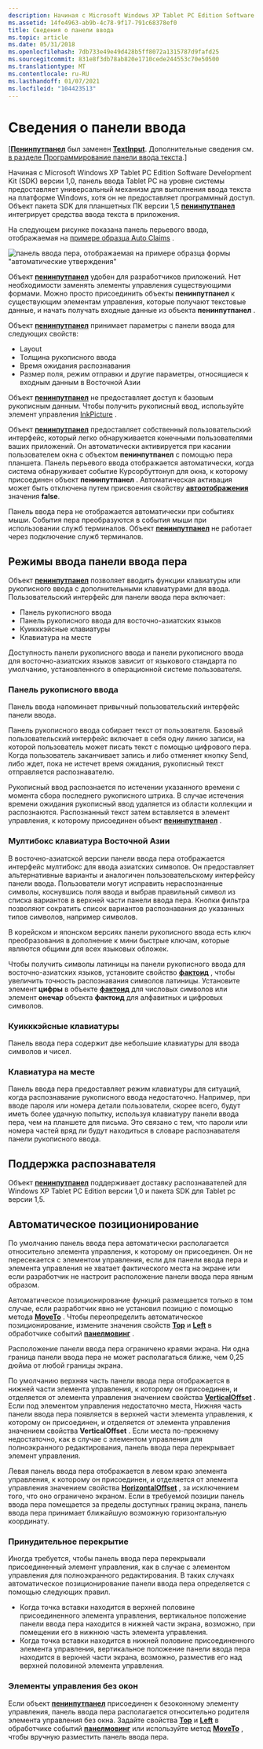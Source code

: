 ```yaml
---
description: Начиная с Microsoft Windows XP Tablet PC Edition Software Development Kit (SDK) версии 1,0, панель ввода Tablet PC на уровне системы предоставляет универсальный механизм для выполнения ввода текста на платформе Windows, хотя он не предоставляет программный доступ. Объект пакета SDK для планшетных ПК версии 1,5 Пенинпутпанел интегрирует средства ввода текста в приложения.
ms.assetid: 14fe4963-ab9b-4c78-9f17-791c68378ef0
title: Сведения о панели ввода
ms.topic: article
ms.date: 05/31/2018
ms.openlocfilehash: 7db733e49e49d428b5ff8072a1315787d9fafd25
ms.sourcegitcommit: 831e8f3db78ab820e1710cede244553c70e50500
ms.translationtype: MT
ms.contentlocale: ru-RU
ms.lasthandoff: 01/07/2021
ms.locfileid: "104423513"
---
```

# <a name="about-the-input-panel"></a>Сведения о панели ввода

\[[**Пенинпутпанел**](peninputpanel-class.md) был заменен [**TextInput**](/windows/desktop/api/peninputpanel/nn-peninputpanel-itextinputpanel). Дополнительные сведения см. [в разделе Программирование панели ввода текста](programming-the-text-input-panel.md).\]

Начиная с Microsoft Windows XP Tablet PC Edition Software Development Kit (SDK) версии 1,0, панель ввода Tablet PC на уровне системы предоставляет универсальный механизм для выполнения ввода текста на платформе Windows, хотя он не предоставляет программный доступ. Объект пакета SDK для планшетных ПК версии 1,5 [**пенинпутпанел**](peninputpanel-class.md) интегрирует средства ввода текста в приложения.

На следующем рисунке показана панель перьевого ввода, отображаемая на [примере образца Auto Claims](auto-claims-form-sample.md) .

![панель ввода пера, отображаемая на примере образца формы "автоматические утверждения"](images/36eaa36b-1b0c-4363-96fa-092f70663ffa.jpg)

Объект [**пенинпутпанел**](peninputpanel-class.md) удобен для разработчиков приложений. Нет необходимости заменять элементы управления существующими формами. Можно просто присоединить объекты **пенинпутпанел** к существующим элементам управления, которые получают текстовые данные, и начать получать входные данные из объекта **пенинпутпанел** .

Объект [**пенинпутпанел**](peninputpanel-class.md) принимает параметры с панели ввода для следующих свойств:

-   Layout
-   Толщина рукописного ввода
-   Время ожидания распознавания
-   Размер поля, режим отправки и другие параметры, относящиеся к входным данным в Восточной Азии

Объект [**пенинпутпанел**](peninputpanel-class.md) не предоставляет доступ к базовым рукописным данным. Чтобы получить рукописный ввод, используйте элемент управления [InkPicture](inkpicture-control-reference.md) .

Объект [**пенинпутпанел**](peninputpanel-class.md) предоставляет собственный пользовательский интерфейс, который легко обнаруживается конечными пользователями ваших приложений. Он автоматически активируется при касании пользователем окна с объектом **пенинпутпанел** с помощью пера планшета. Панель перьевого ввода отображается автоматически, когда система обнаруживает событие Курсорбуттонуп для окна, к которому присоединен объект **пенинпутпанел** . Автоматическая активация может быть отключена путем присвоения свойству [**автоотображения**](/windows/win32/api/peninputpanel/nf-peninputpanel-ipeninputpanel-get_autoshow) значения **false**.

Панель ввода пера не отображается автоматически при событиях мыши. События пера преобразуются в события мыши при использовании служб терминалов. Объект [**пенинпутпанел**](peninputpanel-class.md) не работает через подключение служб терминалов.

## <a name="pen-input-panel-input-modes"></a>Режимы ввода панели ввода пера

Объект [**пенинпутпанел**](peninputpanel-class.md) позволяет вводить функции клавиатуры или рукописного ввода с дополнительными клавиатурами для ввода. Пользовательский интерфейс для панели ввода пера включает:

-   Панель рукописного ввода
-   Панель рукописного ввода для восточно-азиатских языков
-   Куикккэйсные клавиатуры
-   Клавиатура на месте

Доступность панели рукописного ввода и панели рукописного ввода для восточно-азиатских языков зависит от языкового стандарта по умолчанию, установленного в операционной системе пользователя.

### <a name="writing-pad"></a>Панель рукописного ввода

Панель ввода напоминает привычный пользовательский интерфейс панели ввода.

Панель рукописного ввода собирает текст от пользователя. Базовый пользовательский интерфейс включает в себя одну линию записи, на которой пользователь может писать текст с помощью цифрового пера. Когда пользователь заканчивает запись и либо отменяет кнопку Send, либо ждет, пока не истечет время ожидания, рукописный текст отправляется распознавателю.

Рукописный ввод распознается по истечении указанного времени с момента сбора последнего рукописного штриха. В случае истечения времени ожидания рукописный ввод удаляется из области коллекции и распознаются. Распознанный текст затем вставляется в элемент управления, к которому присоединен объект [**пенинпутпанел**](peninputpanel-class.md) .

### <a name="east-asian-multibox-pad"></a>Мултибокс клавиатура Восточной Азии

В восточно-азиатской версии панели ввода пера отображается интерфейс мултибокс для ввода азиатских символов. Он предоставляет альтернативные варианты и аналогичен пользовательскому интерфейсу панели ввода. Пользователи могут исправить нераспознанные символы, коснувшись поля ввода и выбрав правильный символ из списка вариантов в верхней части панели ввода пера. Кнопки фильтра позволяют сократить список вариантов распознавания до указанных типов символов, например символов.

В корейском и японском версиях панели рукописного ввода есть ключ преобразования в дополнение к мини быстрые ключам, которые являются общими для всех языковых обложек.

Чтобы получить символы латиницы на панели рукописного ввода для восточно-азиатских языков, установите свойство [**фактоид**](/windows/desktop/api/peninputpanel/nf-peninputpanel-ipeninputpanel-get_factoid) , чтобы увеличить точность распознавания символов латиницы. Установите элемент **цифры** в объекте [**фактоид**](factoid-constants.md) для числовых символов или элемент **онечар** объекта **фактоид** для алфавитных и цифровых символов.

### <a name="quickkeys-keypads"></a>Куикккэйсные клавиатуры

Панель ввода пера содержит две небольшие клавиатуры для ввода символов и чисел.

### <a name="in-place-keyboard"></a>Клавиатура на месте

Панель ввода пера предоставляет режим клавиатуры для ситуаций, когда распознавание рукописного ввода недостаточно. Например, при вводе пароля или номера детали пользователи, скорее всего, будут иметь более удачную попытку, используя клавиатуру панели ввода пера, чем на планшете для письма. Это связано с тем, что пароли или номера частей вряд ли будут находиться в словаре распознавателя панели рукописного ввода.

## <a name="recognizer-support"></a>Поддержка распознавателя

Объект [**пенинпутпанел**](peninputpanel-class.md) поддерживает доставку распознавателей для Windows XP Tablet PC Edition версии 1,0 и пакета SDK для Tablet pc версии 1,5.

## <a name="automatic-positioning"></a>Автоматическое позиционирование

По умолчанию панель ввода пера автоматически располагается относительно элемента управления, к которому он присоединен. Он не пересекается с элементом управления, если для панели ввода пера и элемента управления не хватает фактического места на экране или если разработчик не настроит расположение панели ввода пера явным образом.

Автоматическое позиционирование функций размещается только в том случае, если разработчик явно не установил позицию с помощью метода [**MoveTo**](/windows/desktop/api/peninputpanel/nf-peninputpanel-ipeninputpanel-moveto) . Чтобы переопределить автоматическое позиционирование, измените значения свойств [**Top**](/windows/desktop/api/peninputpanel/nf-peninputpanel-ipeninputpanel-get_top) и [**Left**](/windows/win32/api/peninputpanel/nf-peninputpanel-ipeninputpanel-get_left) в обработчике событий [**панелмовинг**](peninputpanel-panelmoving.md) .

Расположение панели ввода пера ограничено краями экрана. Ни одна граница панели ввода пера не может располагаться ближе, чем 0,25 дюйма от любой границы экрана.

По умолчанию верхняя часть панели ввода пера отображается в нижней части элемента управления, к которому он присоединен, и отделяется от элемента управления значением свойства [**VerticalOffset**](/windows/desktop/api/peninputpanel/nf-peninputpanel-ipeninputpanel-get_verticaloffset) . Если под элементом управления недостаточно места, Нижняя часть панели ввода пера появляется в верхней части элемента управления, к которому он присоединен, и отделяется от элемента управления значением свойства **VerticalOffset** . Если места по-прежнему недостаточно, как в случае с элементом управления для полноэкранного редактирования, панель ввода пера перекрывает элемент управления.

Левая панель ввода пера отображается в левом краю элемента управления, к которому он присоединен, и отделяется от элемента управления значением свойства [**HorizontalOffset**](/windows/desktop/api/peninputpanel/nf-peninputpanel-ipeninputpanel-get_horizontaloffset) , за исключением того, что оно ограничено экраном. Если в требуемой позиции панель ввода пера помещается за пределы доступных границ экрана, панель ввода пера принимает ближайшую возможную горизонтальную координату.

### <a name="forced-overlap"></a>Принудительное перекрытие

Иногда требуется, чтобы панель ввода пера перекрывали присоединенный элемент управления, как в случае с элементом управления для полноэкранного редактирования. В таких случаях автоматическое позиционирование панели ввода пера определяется с помощью следующих правил.

-   Когда точка вставки находится в верхней половине присоединенного элемента управления, вертикальное положение панели ввода пера находится в нижней части экрана, возможно, при помещении его в нижнюю часть элемента управления.
-   Когда точка вставки находится в нижней половине присоединенного элемента управления, вертикальное положение панели ввода пера находится в верхней части экрана, возможно, разместив его над верхней половиной элемента управления.

### <a name="windowless-controls"></a>Элементы управления без окон

Если объект [**пенинпутпанел**](peninputpanel-class.md) присоединен к безоконному элементу управления, панель ввода пера располагается относительно родителя элемента управления без окна. Задайте свойства [**Top**](/windows/desktop/api/peninputpanel/nf-peninputpanel-ipeninputpanel-get_top) и [**Left**](/windows/win32/api/peninputpanel/nf-peninputpanel-ipeninputpanel-get_left) в обработчике событий [**панелмовинг**](peninputpanel-panelmoving.md) или используйте метод [**MoveTo**](/windows/desktop/api/peninputpanel/nf-peninputpanel-ipeninputpanel-moveto) , чтобы вручную разместить панель ввода пера.

 

 
